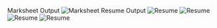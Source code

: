 Marksheet Output
![Marksheet](/resources/Marksheet.PNG)
Resume Output
![Resume](/resources/Resume1.PNG)
![Resume](/resources/Resume2.PNG)
![Resume](/resources/Resume3.PNG)
![Resume](/resources/Resume4.PNG)